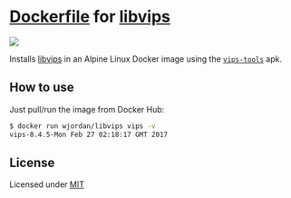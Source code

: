 # [Dockerfile](https://registry.hub.docker.com/u/wjordan/libvips/) for [libvips](https://github.com/jcupitt/libvips)
[![](https://badge.imagelayers.io/wjordan/libvips:latest.svg)](https://imagelayers.io/?images=wjordan/libvips:latest 'wjordan/libvips:latest')

Installs [libvips](https://github.com/jcupitt/libvips) in an Alpine Linux Docker image using the [`vips-tools`](http://pkgs.alpinelinux.org/package/edge/testing/x86_64/vips-tools) apk.

## How to use

Just pull/run the image from Docker Hub:

```bash
$ docker run wjordan/libvips vips -v
vips-8.4.5-Mon Feb 27 02:18:17 GMT 2017
```

## License

Licensed under [MIT](http://opensource.org/licenses/mit-license.html)
